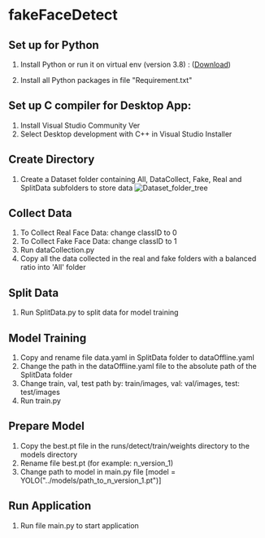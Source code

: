 # fakeFaceDetect

## Set up for Python
1. Install Python or run it on virtual env (version 3.8) : ([Download](https://www.python.org))

2. Install all Python packages in file "Requirement.txt"


## Set up C compiler for Desktop App:
1. Install Visual Studio Community Ver
2. Select Desktop development with C++ in Visual Studio Installer

## Create Directory
1. Create a Dataset folder containing All, DataCollect, Fake, Real and SplitData subfolders to store data
![Dataset_folder_tree](https://github.com/user-attachments/assets/35c96d2e-ab3e-427c-bd64-2139aea934e5)


## Collect Data
1. To Collect Real Face Data: change classID to 0
2. To Collect Fake Face Data: change classID to 1
3. Run dataCollection.py
4. Copy all the data collected in the real and fake folders with a balanced ratio into 'All' folder

## Split Data
1. Run SplitData.py to split data for model training

## Model Training
1. Copy and rename file data.yaml in SplitData folder to dataOffline.yaml
2. Change the path in the dataOffline.yaml file to the absolute path of the SplitData folder
3. Change train, val, test path by: train/images, val: val/images, test: test/images
4. Run train.py

## Prepare Model
1. Copy the best.pt file in the runs/detect/train/weights directory to the models directory
2. Rename file best.pt (for example: n_version_1)
3. Change path to model in main.py file [model = YOLO("../models/path_to_n_version_1.pt")]

## Run Application
1. Run file main.py to start application
